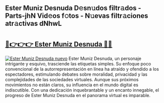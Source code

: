 ## Ester Muniz Desnuda D𝚎sn𝚞dos filtr𝚊dos - Parts-jhN Vid𝚎os f𝚘tos - N𝚞evas filtr𝚊ciones atr𝚊ctivas dNhwL

# <h2><a href="http://mb278h5.tromn.icu/?c=Ester+Muniz+Desnuda">🔗👉👉👉 Ester Muniz Desnuda 🔗🔗</a></h2>

[![Ester Muniz Desnuda nuevo](https://i.imgur.com/pEAQMta.gif)](http://mb278h5.tromn.icu/?c=Ester+Muniz+Desnuda)
Ester Muniz Desnuda, un personaje intrigante y esquivo, trasciende las etiquetas simples. Su enfoque poco convencional de la autorrepresentación en línea ha atraído y ofendido a los espectadores, estimulando debates sobre moralidad, privacidad y las complejidades de las sociedades virtuales. Aunque sus próximos movimientos no están claros, su influencia en el mundo digital es indiscutible. Con una dedicación inquebrantable y un encanto innegable, el progreso de Ester Muniz Desnuda en el panorama virtual es imparable.
